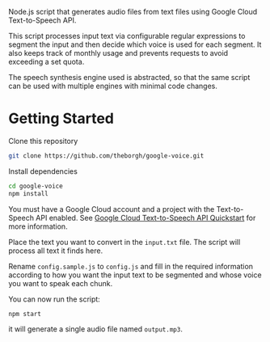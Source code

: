 Node.js script that generates audio files from text files using Google Cloud Text-to-Speech API.

This script processes input text via configurable regular expressions to segment the input and then decide which voice is used for each segment. It also keeps track of monthly usage and prevents requests to avoid exceeding a set quota.

The speech synthesis engine used is abstracted, so that the same script can be used with multiple engines with minimal code changes.

# Getting Started

Clone this repository

```bash
git clone https://github.com/theborgh/google-voice.git
```

Install dependencies

```bash
cd google-voice
npm install
```

You must have a Google Cloud account and a project with the Text-to-Speech API enabled. See [Google Cloud Text-to-Speech API Quickstart](https://cloud.google.com/text-to-speech/docs/quickstart-client-libraries) for more information.

Place the text you want to convert in the `input.txt` file. The script will process all text it finds here.

Rename `config.sample.js` to `config.js` and fill in the required information according to how you want the input text to be segmented and whose voice you want to speak each chunk.

You can now run the script:

```bash
npm start
```

it will generate a single audio file named `output.mp3`.

